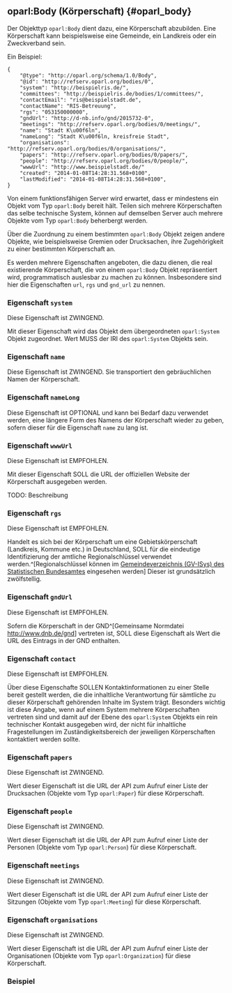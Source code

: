 oparl:Body (Körperschaft)   {#oparl_body}
------------------------

Der Objekttyp `oparl:Body` dient dazu, eine Körperschaft abzubilden. 
Eine Körperschaft kann beispielsweise eine Gemeinde, ein Landkreis oder 
ein Zweckverband sein.

Ein Beispiel:

~~~~~  {#oparlbody_ex1 .json}
{
    "@type": "http://oparl.org/schema/1.0/Body",
    "@id": "http://refserv.oparl.org/bodies/0",
    "system": "http://beispielris.de/",
    "committees": "http://beispielris.de/bodies/1/committees/",
    "contactEmail": "ris@beispielstadt.de",
    "contactName": "RIS-Betreuung",
    "rgs": "053150000000",
    "gndUrl": "http://d-nb.info/gnd/2015732-0",
    "meetings": "http://refserv.oparl.org/bodies/0/meetings/",
    "name": "Stadt K\u00f6ln",
    "nameLong": "Stadt K\u00f6ln, kreisfreie Stadt",
    "organisations": "http://refserv.oparl.org/bodies/0/organisations/",
    "papers": "http://refserv.oparl.org/bodies/0/papers/",
    "people": "http://refserv.oparl.org/bodies/0/people/",
    "wwwUrl": "http://www.beispielstadt.de/"
    "created": "2014-01-08T14:28:31.568+0100",
    "lastModified": "2014-01-08T14:28:31.568+0100",
}
~~~~~

Von einem funktionsfähigen Server wird erwartet, dass er mindestens
ein Objekt vom Typ `oparl:Body` bereit hält. Teilen sich mehrere Körperschaften
das selbe technische System, können auf demselben Server auch mehrere
Objekte vom Typ `oparl:Body` beherbergt werden.

Über die Zuordnung zu einem bestimmten `oparl:Body` Objekt zeigen andere
Objekte, wie beispielsweise Gremien oder Drucksachen, ihre Zugehörigkeit
zu einer bestimmten Körperschaft an.

Es werden mehrere Eigenschaften angeboten, die dazu dienen, die real
existierende Körperschaft, die von einem `oparl:Body` Objekt repräsentiert
wird, programmatisch auslesbar zu machen zu können. Insbesondere sind hier
die Eigenschaften `url`, `rgs` und `gnd_url` zu nennen.

### Eigenschaft `system`

Diese Eigenschaft ist ZWINGEND.

Mit dieser Eigenschaft wird das Objekt dem übergeordneten `oparl:System` Objekt zugeordnet. Wert MUSS der IRI des `oparl:System` Objekts sein.

### Eigenschaft `name`

Diese Eigenschaft ist ZWINGEND. Sie transportiert den gebräuchlichen Namen der Körperschaft.

### Eigenschaft `nameLong`

Diese Eigenschaft ist OPTIONAL und kann bei Bedarf dazu verwendet werden, eine längere Form
des Namens der Körperschaft wieder zu geben, sofern dieser für die Eigenschaft `name` zu lang
ist.

### Eigenschaft `wwwUrl`

Diese Eigenschaft ist EMPFOHLEN.

Mit dieser Eigenschaft SOLL die URL der offiziellen Website der Körperschaft
ausgegeben werden.

TODO: Beschreibung

### Eigenschaft `rgs`

Diese Eigenschaft ist EMPFOHLEN.

Handelt es sich bei der Körperschaft um eine Gebietskörperschaft
(Landkreis, Kommune etc.) in Deutschland, SOLL für die eindeutige
Identifizierung der amtliche Regionalschlüssel verwendet werden.^[Regionalschlüssel können im [Gemeindeverzeichnis (GV-ISys) des Statistischen Bundesamtes](https://www.destatis.de/DE/ZahlenFakten/LaenderRegionen/Regionales/Gemeindeverzeichnis/Gemeindeverzeichnis.html) eingesehen werden]
Dieser ist grundsätzlich zwölfstellig.

### Eigenschaft `gndUrl`

Diese Eigenschaft ist EMPFOHLEN.

Sofern die Körperschaft in der GND^[Gemeinsame Normdatei <http://www.dnb.de/gnd>] vertreten ist, SOLL diese Eigenschaft
als Wert die URL des Eintrags in der GND enthalten.

### Eigenschaft `contact`

Diese Eigenschaft ist EMPFOHLEN.

Über diese Eigenschafte SOLLEN Kontaktinformationen zu einer Stelle bereit
gestellt werden, die die inhaltliche Verantwortung für sämtliche zu dieser
Körperschaft gehörenden Inhalte im System trägt. Besonders wichtig ist diese
Angabe, wenn auf einem System mehrere Körperschaften vertreten sind und damit
auf der Ebene des `oparl:System` Objekts ein rein technischer Kontakt ausgegeben
wird, der nicht für inhaltliche Fragestellungen im Zuständigkeitsbereich der
jeweiligen Körperschaften kontaktiert werden sollte.

### Eigenschaft `papers`

Diese Eigenschaft ist ZWINGEND.

Wert dieser Eigenschaft ist die URL der API zum Aufruf einer Liste der
Drucksachen (Objekte vom Typ `oparl:Paper`) für diese Körperschaft.

### Eigenschaft `people`

Diese Eigenschaft ist ZWINGEND.

Wert dieser Eigenschaft ist die URL der API zum Aufruf einer Liste der
Personen (Objekte vom Typ `oparl:Person`) für diese Körperschaft.

### Eigenschaft `meetings`

Diese Eigenschaft ist ZWINGEND.

Wert dieser Eigenschaft ist die URL der API zum Aufruf einer Liste der
Sitzungen (Objekte vom Typ `oparl:Meeting`) für diese Körperschaft.

### Eigenschaft `organisations`

Diese Eigenschaft ist ZWINGEND.

Wert dieser Eigenschaft ist die URL der API zum Aufruf einer Liste der
Organisationen (Objekte vom Typ `oparl:Organization`) für diese Körperschaft.


### Beispiel



